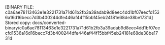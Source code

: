 [BINARY FILE: c0a6ae78113463e1e3221731a71d61b2fb3a39adab9d8eec4dd1bf07eecfd1536a16d16becc7d3b400244dfe446af44f15bbf45eb24181e68de38be1731d]
Stored copy: docs/converted-binary/c0a6ae78113463e1e3221731a71d61b2fb3a39adab9d8eec4dd1bf07eecfd1536a16d16becc7d3b400244dfe446af44f15bbf45eb24181e68de38be1731d
